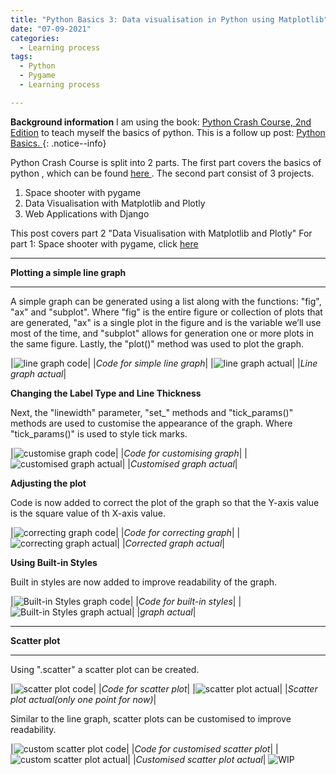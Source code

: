 ```yaml
---
title: "Python Basics 3: Data visualisation in Python using Matplotlib"
date: "07-09-2021"
categories:
  - Learning process
tags:
  - Python
  - Pygame
  - Learning process

---
```


**Background information** I am using the book: <a href="https://nostarch.com/pythoncrashcourse2e">Python Crash Course, 2nd Edition</a> to teach myself the basics of python. This is a follow up post: <a href="https://khkhiu.github.io/learning%20process/personal-python-basics/"> Python Basics. </a>
{: .notice--info}


Python Crash Course is split into 2 parts. The first part covers the basics of python , which can be found <a href="https://khkhiu.github.io/learning%20process/personal-python-basics/"> here </a>. The second part consist of 3 projects.

1. Space shooter with pygame
2. Data Visualisation with Matplotlib and Plotly
3. Web Applications with Django

This post covers part 2 "Data Visualisation with Matplotlib and Plotly" For part 1: Space shooter with pygame, click <a href="https://khkhiu.github.io/learning%20process/personal-python-basics_2-pygame/"> here </a>

***

<strong>Plotting a simple line graph</strong>

***

A simple graph can be generated using a list along with the functions: "fig", "ax" and "subplot". Where "fig" is the entire figure or collection of plots that are generated, "ax" is a single plot in the figure and is the variable we’ll use most of the time, and "subplot" allows for generation one or more plots in the same figure. Lastly, the "plot()" method was used to plot the graph.

|![line graph code](/assets/images/LP-python-basics3-Data/line_graph_code.png)|
|<em>Code for simple line graph</em>|
|![line graph actual](/assets/images/LP-python-basics3-Data/line_graph_actual.png)|
|<em>Line graph actual</em>|

<strong>Changing the Label Type and Line Thickness</strong>

Next, the "linewidth" parameter, "set_" methods and "tick_params()" methods are used to customise the appearance of the graph. Where "tick_params()" is used to style tick marks.

|![customise graph code](/assets/images/LP-python-basics3-Data/custom_graph_code.png)|
|<em>Code for customising graph</em>|
|![customised graph actual](/assets/images/LP-python-basics3-Data/custom_graph_actual.png)|
|<em>Customised graph actual</em>|

<strong>Adjusting the plot</strong>

Code is now added to correct the plot of the graph so that the Y-axis value is the square value of th X-axis value.

|![correcting graph code](/assets/images/LP-python-basics3-Data/correct_graph_code.png)|
|<em>Code for correcting graph</em>|
|![correcting  graph actual](/assets/images/LP-python-basics3-Data/correct_graph_actual.png)|
|<em>Corrected graph actual</em>|

<strong>Using Built-in Styles</strong>

Built in styles are now added to improve readability of the graph.

|![Built-in Styles graph code](/assets/images/LP-python-basics3-Data/Built-in_graph_code.png)|
|<em>Code for built-in styles</em>|
|![Built-in Styles  graph actual](/assets/images/LP-python-basics3-Data/Built-in_graph_actual.png)|
|<em>graph actual</em>|

***

<strong>Scatter plot</strong>

***
Using ".scatter" a scatter plot can be created.

|![scatter plot code](/assets/images/LP-python-basics3-Data/scatter_plot_code.png)|
|<em>Code for scatter plot</em>|
|![scatter plot  actual](/assets/images/LP-python-basics3-Data/scatter_plot_actual.png)|
|<em>Scatter plot actual(only one point for now)</em>|

Similar to the line graph, scatter plots can be customised to improve readability.

|![custom scatter plot code](/assets/images/LP-python-basics3-Data/custom_scatter_plot_code.png)|
|<em>Code for customised scatter plot</em>|
|![custom scatter plot  actual](/assets/images/LP-python-basics3-Data/custom_scatter_plot_actual.png)|
|<em>Customised scatter plot actual</em>|
![WIP](/assets/images/common/WIP.png)
